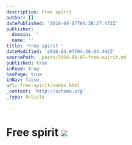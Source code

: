 ```yaml
---
description: Free spirit
author: []
datePublished: '2016-04-07T04:38:27.472Z'
publisher:
  domain: ''
  name: ''
title: 'Free spirit '
dateModified: '2016-04-07T04:38:04.492Z'
sourcePath: _posts/2016-04-07-free-spirit.md
published: true
inFeed: true
hasPage: true
inNav: false
url: free-spirit/index.html
_context: 'http://schema.org'
_type: Article

---
```

# Free spirit ![](https://the-grid-user-content.s3-us-west-2.amazonaws.com/7ebe1952-79d7-48a2-84e5-265f6a19cf5f.png)